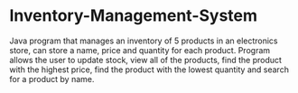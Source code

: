 # Inventory-Management-System
Java program that manages an inventory of 5 products in an electronics store, can store a name, price and quantity for each product. Program allows the user to update stock, view all of the products, find the product with the highest price, find the product with the lowest quantity and search for a product by name.
